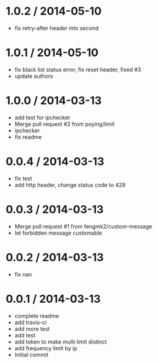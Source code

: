 
1.0.2 / 2014-05-10
==================

  * fix retry-after header into second

1.0.1 / 2014-05-10
==================

  * fix black list status error, fix reset header, fixed #3
  * update authors

1.0.0 / 2014-03-13
==================

  * add test for ipchecker
  * Merge pull request #2 from poying/limit
  * ipchecker
  * fix readme

0.0.4 / 2014-03-13
==================

  * fix test
  * add http header, change status code to 429

0.0.3 / 2014-03-13
==================

  * Merge pull request #1 from fengmk2/custom-message
  * let forbidden message customable

0.0.2 / 2014-03-13
==================

  * fix nan

0.0.1 / 2014-03-13
==================

  * complete readme
  * add travis-ci
  * add more test
  * add test
  * add token to make multi limit distinct
  * add frequency limit by ip
  * Initial commit
